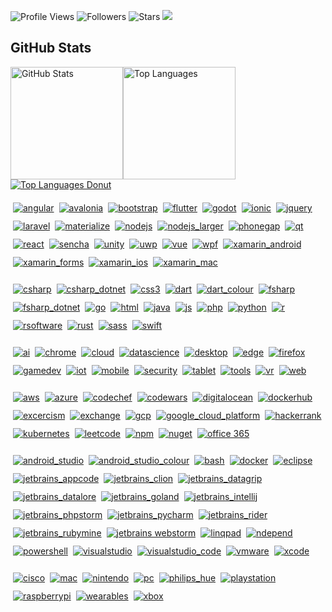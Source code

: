 ![Profile Views](https://komarev.com/ghpvc/?username=nick2bad4u&color=blueviolet&style=flat-square) 
![Followers](https://img.shields.io/github/followers/nick2bad4u?style=social) 
![Stars](https://img.shields.io/github/stars/nick2bad4u?style=social) 
![](https://hit.yhype.me/github/profile?user_id=20943337)

## GitHub Stats 
<a href="https://github.com/anuraghazra/github-readme-stats"><img height="180" align="center" src="https://github-readme-stats.vercel.app/api?username=nick2bad4u&show=reviews,discussions_started,discussions_answered,prs_merged,prs_merged_percentage&theme=dracula&show_icons=true&rank_icon=percentile&include_all_commits=true" alt="GitHub Stats" /></a><a href="https://github.com/anuraghazra/convoychat"><img height="180" align="center" src="https://github-readme-stats.vercel.app/api/top-langs?username=nick2bad4u&theme=dracula&layout=compact&langs_count=10" alt="Top Languages" /></a><a href="https://github.com/anuraghazra/convoychat"><img align="center" src="https://github-readme-stats.vercel.app/api/top-langs/?username=nick2bad4u&layout=donut-vertical&show_icons=true&theme=dracula&hide=tcl" alt="Top Languages Donut" /></a><p align="left"><a href="#"><img src="https://github.com/MikeCodesDotNET/ColoredBadges/blob/master/svg/dev/frameworks/angular.svg" alt="angular" style="vertical-align:top;
 margin:6px 4px"></a><a href="#"><img src="https://github.com/MikeCodesDotNET/ColoredBadges/blob/master/svg/dev/frameworks/avalonia.svg" alt="avalonia" style="vertical-align:top;
 margin:6px 4px"></a><a href="#"><img src="https://github.com/MikeCodesDotNET/ColoredBadges/blob/master/svg/dev/frameworks/bootstrap.svg" alt="bootstrap" style="vertical-align:top;
 margin:6px 4px"></a><a href="#"><img src="https://github.com/MikeCodesDotNET/ColoredBadges/blob/master/svg/dev/frameworks/flutter.svg" alt="flutter" style="vertical-align:top;
 margin:6px 4px"></a><a href="#"><img src="https://github.com/MikeCodesDotNET/ColoredBadges/blob/master/svg/dev/frameworks/godot.svg" alt="godot" style="vertical-align:top;
 margin:6px 4px"></a><a href="#"><img src="https://github.com/MikeCodesDotNET/ColoredBadges/blob/master/svg/dev/frameworks/ionic.svg" alt="ionic" style="vertical-align:top;
 margin:6px 4px"></a><a href="#"><img src="https://github.com/MikeCodesDotNET/ColoredBadges/blob/master/svg/dev/frameworks/jquery.svg" alt="jquery" style="vertical-align:top;
 margin:6px 4px"></a><a href="#"><img src="https://github.com/MikeCodesDotNET/ColoredBadges/blob/master/svg/dev/frameworks/laravel.svg" alt="laravel" style="vertical-align:top;
 margin:6px 4px"></a><a href="#"><img src="https://github.com/MikeCodesDotNET/ColoredBadges/blob/master/svg/dev/frameworks/materialize.svg" alt="materialize" style="vertical-align:top;
 margin:6px 4px"></a><a href="#"><img src="https://github.com/MikeCodesDotNET/ColoredBadges/blob/master/svg/dev/frameworks/nodejs.svg" alt="nodejs" style="vertical-align:top;
 margin:6px 4px"></a><a href="#"><img src="https://github.com/MikeCodesDotNET/ColoredBadges/blob/master/svg/dev/frameworks/nodejs_larger.svg" alt="nodejs_larger" style="vertical-align:top;
 margin:6px 4px"></a><a href="#"><img src="https://github.com/MikeCodesDotNET/ColoredBadges/blob/master/svg/dev/frameworks/phonegap.svg" alt="phonegap" style="vertical-align:top;
 margin:6px 4px"></a><a href="#"><img src="https://github.com/MikeCodesDotNET/ColoredBadges/blob/master/svg/dev/frameworks/qt.svg" alt="qt" style="vertical-align:top;
 margin:6px 4px"></a><a href="#"><img src="https://github.com/MikeCodesDotNET/ColoredBadges/blob/master/svg/dev/frameworks/react.svg" alt="react" style="vertical-align:top;
 margin:6px 4px"></a><a href="#"><img src="https://github.com/MikeCodesDotNET/ColoredBadges/blob/master/svg/dev/frameworks/sencha.svg" alt="sencha" style="vertical-align:top;
 margin:6px 4px"></a><a href="#"><img src="https://github.com/MikeCodesDotNET/ColoredBadges/blob/master/svg/dev/frameworks/unity.svg" alt="unity" style="vertical-align:top;
 margin:6px 4px"></a><a href="#"><img src="https://github.com/MikeCodesDotNET/ColoredBadges/blob/master/svg/dev/frameworks/uwp.svg" alt="uwp" style="vertical-align:top;
 margin:6px 4px"></a><a href="#"><img src="https://github.com/MikeCodesDotNET/ColoredBadges/blob/master/svg/dev/frameworks/vue.svg" alt="vue" style="vertical-align:top;
 margin:6px 4px"></a><a href="#"><img src="https://github.com/MikeCodesDotNET/ColoredBadges/blob/master/svg/dev/frameworks/wpf.svg" alt="wpf" style="vertical-align:top;
 margin:6px 4px"></a><a href="#"><img src="https://github.com/MikeCodesDotNET/ColoredBadges/blob/master/svg/dev/frameworks/xamarin_android.svg" alt="xamarin_android" style="vertical-align:top;
 margin:6px 4px"></a><a href="#"><img src="https://github.com/MikeCodesDotNET/ColoredBadges/blob/master/svg/dev/frameworks/xamarin_forms.svg" alt="xamarin_forms" style="vertical-align:top;
 margin:6px 4px"></a><a href="#"><img src="https://github.com/MikeCodesDotNET/ColoredBadges/blob/master/svg/dev/frameworks/xamarin_ios.svg" alt="xamarin_ios" style="vertical-align:top;
 margin:6px 4px"></a><a href="#"><img src="https://github.com/MikeCodesDotNET/ColoredBadges/blob/master/svg/dev/frameworks/xamarin_mac.svg" alt="xamarin_mac" style="vertical-align:top;
 margin:6px 4px"></a></p><p align="left"><a href="#"><img src="https://github.com/MikeCodesDotNET/ColoredBadges/blob/master/svg/dev/languages/csharp.svg" alt="csharp" style="vertical-align:top;
 margin:6px 4px"></a><a href="#"><img src="https://github.com/MikeCodesDotNET/ColoredBadges/blob/master/svg/dev/languages/csharp_dotnet.svg" alt="csharp_dotnet" style="vertical-align:top;
 margin:6px 4px"></a><a href="#"><img src="https://github.com/MikeCodesDotNET/ColoredBadges/blob/master/svg/dev/languages/css3.svg" alt="css3" style="vertical-align:top;
 margin:6px 4px"></a><a href="#"><img src="https://github.com/MikeCodesDotNET/ColoredBadges/blob/master/svg/dev/languages/dart.svg" alt="dart" style="vertical-align:top;
 margin:6px 4px"></a><a href="#"><img src="https://github.com/MikeCodesDotNET/ColoredBadges/blob/master/svg/dev/languages/dart_colour.svg" alt="dart_colour" style="vertical-align:top;
 margin:6px 4px"></a><a href="#"><img src="https://github.com/MikeCodesDotNET/ColoredBadges/blob/master/svg/dev/languages/fsharp.svg" alt="fsharp" style="vertical-align:top;
 margin:6px 4px"></a><a href="#"><img src="https://github.com/MikeCodesDotNET/ColoredBadges/blob/master/svg/dev/languages/fsharp_dotnet.svg" alt="fsharp_dotnet" style="vertical-align:top;
 margin:6px 4px"></a><a href="#"><img src="https://github.com/MikeCodesDotNET/ColoredBadges/blob/master/svg/dev/languages/go.svg" alt="go" style="vertical-align:top;
 margin:6px 4px"></a><a href="#"><img src="https://github.com/MikeCodesDotNET/ColoredBadges/blob/master/svg/dev/languages/html.svg" alt="html" style="vertical-align:top;
 margin:6px 4px"></a><a href="#"><img src="https://github.com/MikeCodesDotNET/ColoredBadges/blob/master/svg/dev/languages/java.svg" alt="java" style="vertical-align:top;
 margin:6px 4px"></a><a href="#"><img src="https://github.com/MikeCodesDotNET/ColoredBadges/blob/master/svg/dev/languages/js.svg" alt="js" style="vertical-align:top;
 margin:6px 4px"></a><a href="#"><img src="https://github.com/MikeCodesDotNET/ColoredBadges/blob/master/svg/dev/languages/php.svg" alt="php" style="vertical-align:top;
 margin:6px 4px"></a><a href="#"><img src="https://github.com/MikeCodesDotNET/ColoredBadges/blob/master/svg/dev/languages/python.svg" alt="python" style="vertical-align:top;
 margin:6px 4px"></a><a href="#"><img src="https://github.com/MikeCodesDotNET/ColoredBadges/blob/master/svg/dev/languages/r.svg" alt="r" style="vertical-align:top;
 margin:6px 4px"></a><a href="#"><img src="https://github.com/MikeCodesDotNET/ColoredBadges/blob/master/svg/dev/languages/rsoftware.svg" alt="rsoftware" style="vertical-align:top;
 margin:6px 4px"></a><a href="#"><img src="https://github.com/MikeCodesDotNET/ColoredBadges/blob/master/svg/dev/languages/rust.svg" alt="rust" style="vertical-align:top;
 margin:6px 4px"></a><a href="#"><img src="https://github.com/MikeCodesDotNET/ColoredBadges/blob/master/svg/dev/languages/sass.svg" alt="sass" style="vertical-align:top;
 margin:6px 4px"></a><a href="#"><img src="https://github.com/MikeCodesDotNET/ColoredBadges/blob/master/svg/dev/languages/swift.svg" alt="swift" style="vertical-align:top;
 margin:6px 4px"></a><p align="left"><a href="#"><img src="https://github.com/MikeCodesDotNET/ColoredBadges/blob/master/svg/dev/misc/ai.svg" alt="ai" style="vertical-align:top;
 margin:6px 4px"></a><a href="#"><img src="https://github.com/MikeCodesDotNET/ColoredBadges/blob/master/svg/dev/misc/chrome.svg" alt="chrome" style="vertical-align:top;
 margin:6px 4px"></a><a href="#"><img src="https://github.com/MikeCodesDotNET/ColoredBadges/blob/master/svg/dev/misc/cloud.svg" alt="cloud" style="vertical-align:top;
 margin:6px 4px"></a><a href="#"><img src="https://github.com/MikeCodesDotNET/ColoredBadges/blob/master/svg/dev/misc/datascience.svg" alt="datascience" style="vertical-align:top;
 margin:6px 4px"></a><a href="#"><img src="https://github.com/MikeCodesDotNET/ColoredBadges/blob/master/svg/dev/misc/desktop.svg" alt="desktop" style="vertical-align:top;
 margin:6px 4px"></a><a href="#"><img src="https://github.com/MikeCodesDotNET/ColoredBadges/blob/master/svg/dev/misc/edge.svg" alt="edge" style="vertical-align:top;
 margin:6px 4px"></a><a href="#"><img src="https://github.com/MikeCodesDotNET/ColoredBadges/blob/master/svg/dev/misc/firefox.svg" alt="firefox" style="vertical-align:top;
 margin:6px 4px"></a><a href="#"><img src="https://github.com/MikeCodesDotNET/ColoredBadges/blob/master/svg/dev/misc/gamedev.svg" alt="gamedev" style="vertical-align:top;
 margin:6px 4px"></a><a href="#"><img src="https://github.com/MikeCodesDotNET/ColoredBadges/blob/master/svg/dev/misc/iot.svg" alt="iot" style="vertical-align:top;
 margin:6px 4px"></a><a href="#"><img src="https://github.com/MikeCodesDotNET/ColoredBadges/blob/master/svg/dev/misc/mobile.svg" alt="mobile" style="vertical-align:top;
 margin:6px 4px"></a><a href="#"><img src="https://github.com/MikeCodesDotNET/ColoredBadges/blob/master/svg/dev/misc/security.svg" alt="security" style="vertical-align:top;
 margin:6px 4px"></a><a href="#"><img src="https://github.com/MikeCodesDotNET/ColoredBadges/blob/master/svg/dev/misc/tablet.svg" alt="tablet" style="vertical-align:top;
 margin:6px 4px"></a><a href="#"><img src="https://github.com/MikeCodesDotNET/ColoredBadges/blob/master/svg/dev/misc/tools.svg" alt="tools" style="vertical-align:top;
 margin:6px 4px"></a><a href="#"><img src="https://github.com/MikeCodesDotNET/ColoredBadges/blob/master/svg/dev/misc/vr.svg" alt="vr" style="vertical-align:top;
 margin:6px 4px"></a><a href="#"><img src="https://github.com/MikeCodesDotNET/ColoredBadges/blob/master/svg/dev/misc/web.svg" alt="web" style="vertical-align:top;
 margin:6px 4px"></a></p><p align="left"><a href="#"><img src="https://github.com/MikeCodesDotNET/ColoredBadges/blob/master/svg/dev/services/aws.svg" alt="aws" style="vertical-align:top;
 margin:6px 4px"></a><a href="#"><img src="https://github.com/MikeCodesDotNET/ColoredBadges/blob/master/svg/dev/services/azure.svg" alt="azure" style="vertical-align:top;
 margin:6px 4px"></a><a href="#"><img src="https://github.com/MikeCodesDotNET/ColoredBadges/blob/master/svg/dev/services/codechef.svg" alt="codechef" style="vertical-align:top;
 margin:6px 4px"></a><a href="#"><img src="https://github.com/MikeCodesDotNET/ColoredBadges/blob/master/svg/dev/services/codewars.svg" alt="codewars" style="vertical-align:top;
 margin:6px 4px"></a><a href="#"><img src="https://github.com/MikeCodesDotNET/ColoredBadges/blob/master/svg/dev/services/digitalocean.svg" alt="digitalocean" style="vertical-align:top;
 margin:6px 4px"></a><a href="#"><img src="https://github.com/MikeCodesDotNET/ColoredBadges/blob/master/svg/dev/services/dockerhub.svg" alt="dockerhub" style="vertical-align:top;
 margin:6px 4px"></a><a href="#"><img src="https://github.com/MikeCodesDotNET/ColoredBadges/blob/master/svg/dev/services/excercism.svg" alt="excercism" style="vertical-align:top;
 margin:6px 4px"></a><a href="#"><img src="https://github.com/MikeCodesDotNET/ColoredBadges/blob/master/svg/dev/services/exchange.svg" alt="exchange" style="vertical-align:top;
 margin:6px 4px"></a><a href="#"><img src="https://github.com/MikeCodesDotNET/ColoredBadges/blob/master/svg/dev/services/gcp.svg" alt="gcp" style="vertical-align:top;
 margin:6px 4px"></a><a href="#"><img src="https://github.com/MikeCodesDotNET/ColoredBadges/blob/master/svg/dev/services/google_cloud_platform.svg" alt="google_cloud_platform" style="vertical-align:top;
 margin:6px 4px"></a><a href="#"><img src="https://github.com/MikeCodesDotNET/ColoredBadges/blob/master/svg/dev/services/hackerrank.svg" alt="hackerrank" style="vertical-align:top;
 margin:6px 4px"></a><a href="#"><img src="https://github.com/MikeCodesDotNET/ColoredBadges/blob/master/svg/dev/services/kubernetes.svg" alt="kubernetes" style="vertical-align:top;
 margin:6px 4px"></a><a href="#"><img src="https://github.com/MikeCodesDotNET/ColoredBadges/blob/master/svg/dev/services/leetcode.svg" alt="leetcode" style="vertical-align:top;
 margin:6px 4px"></a><a href="#"><img src="https://github.com/MikeCodesDotNET/ColoredBadges/blob/master/svg/dev/services/npm.svg" alt="npm" style="vertical-align:top;
 margin:6px 4px"></a><a href="#"><img src="https://github.com/MikeCodesDotNET/ColoredBadges/blob/master/svg/dev/services/nuget.svg" alt="nuget" style="vertical-align:top;
 margin:6px 4px"></a><a href="#"><img src="https://github.com/MikeCodesDotNET/ColoredBadges/blob/master/svg/dev/services/office_365.svg" alt="office 365" style="vertical-align:top;
 margin:6px 4px"></a></p><p align="left"><a href="#"><img src="https://github.com/MikeCodesDotNET/ColoredBadges/blob/master/svg/dev/tools/android_studio.svg" alt="android_studio" style="vertical-align:top;
 margin:6px 4px"></a><a href="#"><img src="https://github.com/MikeCodesDotNET/ColoredBadges/blob/master/svg/dev/tools/android_studio_colour.svg" alt="android_studio_colour" style="vertical-align:top;
 margin:6px 4px"></a><a href="#"><img src="https://github.com/MikeCodesDotNET/ColoredBadges/blob/master/svg/dev/tools/bash.svg" alt="bash" style="vertical-align:top;
 margin:6px 4px"></a><a href="#"><img src="https://github.com/MikeCodesDotNET/ColoredBadges/blob/master/svg/dev/tools/docker.svg" alt="docker" style="vertical-align:top;
 margin:6px 4px"></a><a href="#"><img src="https://github.com/MikeCodesDotNET/ColoredBadges/blob/master/svg/dev/tools/eclipse.svg" alt="eclipse" style="vertical-align:top;
 margin:6px 4px"></a><a href="#"><img src="https://github.com/MikeCodesDotNET/ColoredBadges/blob/master/svg/dev/tools/jetbrains_appcode.svg" alt="jetbrains_appcode" style="vertical-align:top;
 margin:6px 4px"></a><a href="#"><img src="https://github.com/MikeCodesDotNET/ColoredBadges/blob/master/svg/dev/tools/jetbrains_clion.svg" alt="jetbrains_clion" style="vertical-align:top;
 margin:6px 4px"></a><a href="#"><img src="https://github.com/MikeCodesDotNET/ColoredBadges/blob/master/svg/dev/tools/jetbrains_datagrip.svg" alt="jetbrains_datagrip" style="vertical-align:top;
 margin:6px 4px"></a><a href="#"><img src="https://github.com/MikeCodesDotNET/ColoredBadges/blob/master/svg/dev/tools/jetbrains_datalore.svg" alt="jetbrains_datalore" style="vertical-align:top;
 margin:6px 4px"></a><a href="#"><img src="https://github.com/MikeCodesDotNET/ColoredBadges/blob/master/svg/dev/tools/jetbrains_goland.svg" alt="jetbrains_goland" style="vertical-align:top;
 margin:6px 4px"></a><a href="#"><img src="https://github.com/MikeCodesDotNET/ColoredBadges/blob/master/svg/dev/tools/jetbrains_intellij.svg" alt="jetbrains_intellij" style="vertical-align:top;
 margin:6px 4px"></a><a href="#"><img src="https://github.com/MikeCodesDotNET/ColoredBadges/blob/master/svg/dev/tools/jetbrains_phpstorm.svg" alt="jetbrains_phpstorm" style="vertical-align:top;
 margin:6px 4px"></a><a href="#"><img src="https://github.com/MikeCodesDotNET/ColoredBadges/blob/master/svg/dev/tools/jetbrains_pycharm.svg" alt="jetbrains_pycharm" style="vertical-align:top;
 margin:6px 4px"></a><a href="#"><img src="https://github.com/MikeCodesDotNET/ColoredBadges/blob/master/svg/dev/tools/jetbrains_rider.svg" alt="jetbrains_rider" style="vertical-align:top;
 margin:6px 4px"></a><a href="#"><img src="https://github.com/MikeCodesDotNET/ColoredBadges/blob/master/svg/dev/tools/jetbrains_rubymine.svg" alt="jetbrains_rubymine" style="vertical-align:top;
 margin:6px 4px"></a><a href="#"><img src="https://github.com/MikeCodesDotNET/ColoredBadges/blob/master/svg/dev/tools/jetbrains_webstorm.svg" alt="jetbrains webstorm" style="vertical-align:top;
 margin:6px 4px"></a><a href="#"><img src="https://github.com/MikeCodesDotNET/ColoredBadges/blob/master/svg/dev/tools/linqpad.svg" alt="linqpad" style="vertical-align:top;
 margin:6px 4px"></a><a href="#"><img src="https://github.com/MikeCodesDotNET/ColoredBadges/blob/master/svg/dev/tools/ndepend.svg" alt="ndepend" style="vertical-align:top;
 margin:6px 4px"></a><a href="#"><img src="https://github.com/MikeCodesDotNET/ColoredBadges/blob/master/svg/dev/tools/powershell.svg" alt="powershell" style="vertical-align:top;
 margin:6px 4px"></a><a href="#"><img src="https://github.com/MikeCodesDotNET/ColoredBadges/blob/master/svg/dev/tools/visualstudio.svg" alt="visualstudio" style="vertical-align:top;
 margin:6px 4px"></a><a href="#"><img src="https://github.com/MikeCodesDotNET/ColoredBadges/blob/master/svg/dev/tools/visualstudio_code.svg" alt="visualstudio_code" style="vertical-align:top;
 margin:6px 4px"></a><a href="#"><img src="https://github.com/MikeCodesDotNET/ColoredBadges/blob/master/svg/dev/tools/vmware.svg" alt="vmware" style="vertical-align:top;
 margin:6px 4px"></a><a href="#"><img src="https://github.com/MikeCodesDotNET/ColoredBadges/blob/master/svg/dev/tools/xcode.svg" alt="xcode" style="vertical-align:top;
 margin:6px 4px"></a></p><p align="left"><a href="#"><img src="https://github.com/MikeCodesDotNET/ColoredBadges/blob/master/svg/devices/cisco.svg" alt="cisco" style="vertical-align:top;
 margin:6px 4px"></a><a href="#"><img src="https://github.com/MikeCodesDotNET/ColoredBadges/blob/master/svg/devices/mac.svg" alt="mac" style="vertical-align:top;
 margin:6px 4px"></a><a href="#"><img src="https://github.com/MikeCodesDotNET/ColoredBadges/blob/master/svg/devices/nintendo.svg" alt="nintendo" style="vertical-align:top;
 margin:6px 4px"></a><a href="#"><img src="https://github.com/MikeCodesDotNET/ColoredBadges/blob/master/svg/devices/pc.svg" alt="pc" style="vertical-align:top;
 margin:6px 4px"></a><a href="#"><img src="https://github.com/MikeCodesDotNET/ColoredBadges/blob/master/svg/devices/philips_hue.svg" alt="philips_hue" style="vertical-align:top;
 margin:6px 4px"></a><a href="#"><img src="https://github.com/MikeCodesDotNET/ColoredBadges/blob/master/svg/devices/playstation.svg" alt="playstation" style="vertical-align:top;
 margin:6px 4px"></a><a href="#"><img src="https://github.com/MikeCodesDotNET/ColoredBadges/blob/master/svg/devices/raspberrypi.svg" alt="raspberrypi" style="vertical-align:top;
 margin:6px 4px"></a><a href="#"><img src="https://github.com/MikeCodesDotNET/ColoredBadges/blob/master/svg/devices/wearables.svg" alt="wearables" style="vertical-align:top;
 margin:6px 4px"></a><a href="#"><img src="https://github.com/MikeCodesDotNET/ColoredBadges/blob/master/svg/devices/xbox.svg" alt="xbox" style="vertical-align:top;
 margin:6px 4px"></a></p>
